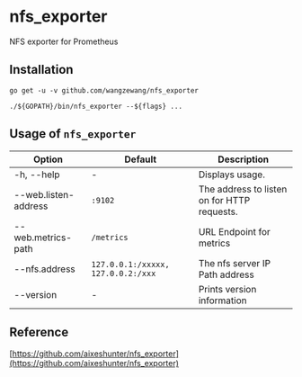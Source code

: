 # nfs_exporter
NFS exporter for Prometheus

## Installation

```
go get -u -v github.com/wangzewang/nfs_exporter

./${GOPATH}/bin/nfs_exporter --${flags} ...
```

## Usage of `nfs_exporter`

| Option                    | Default             | Description
| ------------------------- | ------------------- | -----------------
| -h, --help                | -                   | Displays usage.
| --web.listen-address      | `:9102`             | The address to listen on for HTTP requests.
| --web.metrics-path        | `/metrics`          | URL Endpoint for metrics
| --nfs.address             | `127.0.0.1:/xxxxx, 127.0.0.2:/xxx`  | The nfs server IP Path address
| --version                 | -                   | Prints version information



## Reference
[https://github.com/aixeshunter/nfs_exporter](https://github.com/aixeshunter/nfs_exporter)
